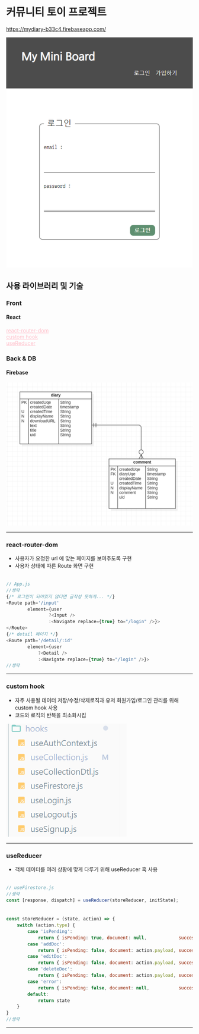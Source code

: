 # 커뮤니티 토이 프로젝트

https://mydiary-b33c4.firebaseapp.com/

![](/assets/images/readme/2022-12-17-13-36-21.png)


## 사용 라이브러리 및 기술

### Front
#### React
<a href="#1" style="color:pink">react-router-dom</a>  
<a href="#2" style="color:pink">custom hook</a>  
<a href="#3" style="color:pink">useReducer</a>  

### Back & DB
#### Firebase

![](/assets/images/readme/2022-12-28-11-41-27.png)

<hr/>

<h3 id="1"> react-router-dom </h3>  

- 사용자가 요청한 url 에 맞는 페이지를 보여주도록 구현
- 사용자 상태에 따른 Route 화면 구현


```js

// App.js
//생략
{/* 로그인이 되어있지 않다면 글작성 못하게... */}
<Route path='/input' 
        element={user
                ?<Input />
                :<Navigate replace={true} to="/login" />}> 
</Route>
{/* detail 페이지 */}
<Route path='/detail/:id' 
        element={user
            ?<Detail />
            :<Navigate replace={true} to="/login" />}> 
//생략
```

<hr/>

<h3 id="2"> custom hook </h3>  

- 자주 사용될 데이터 저장/수정/삭제로직과 유저 회원가입/로그인 관리를 위해 custom hook 사용
- 코드와 로직의 반복을 최소화시킴

![](/assets/images/readme/2022-12-28-13-28-04.png)



<hr/>

<h3 id="3"> useReducer </h3>  


- 객체 데이터를 여러 상황에 맞게 다루기 위해 useReducer 훅 사용

```js

// useFirestore.js
//생략
const [response, dispatch] = useReducer(storeReducer, initState);


const storeReducer = (state, action) => {
    switch (action.type) {
        case 'isPending':
            return { isPending: true, document: null,            success: false, error: null }
        case 'addDoc':
            return { isPending: false, document: action.payload, success: true,  error: null }
        case 'editDoc':
            return { isPending: false, document: action.payload, success: true,  error: null }
        case 'deleteDoc':
            return { isPending: false, document: action.payload, success: true,  error: null }
        case 'error':
            return { isPending: false, document: null,           success: false, error: action.payload }
        default:
            return state
    }
}
//생략

```

<hr/>

